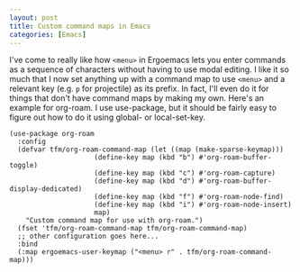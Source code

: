 ```yaml
---
layout: post
title: Custom command maps in Emacs
categories: [Emacs]
---
```


I've come to really like how `<menu>` in Ergoemacs lets you enter commands as a
sequence of characters without having to use modal editing. I like it so much
that I now set anything up with a command map to use `<menu>` and a relevant
key (e.g. `p` for projectile) as its prefix. In fact, I'll even do it for
things that don't have command maps by making my own. Here's an example for
org-roam. I use use-package, but it should be fairly easy to figure out how to
do it using global- or local-set-key.

```elisp
(use-package org-roam
  :config
  (defvar tfm/org-roam-command-map (let ((map (make-sparse-keymap)))
				     (define-key map (kbd "b") #'org-roam-buffer-toggle)
				     (define-key map (kbd "c") #'org-roam-capture)
				     (define-key map (kbd "d") #'org-roam-buffer-display-dedicated)
				     (define-key map (kbd "f") #'org-roam-node-find)
				     (define-key map (kbd "i") #'org-roam-node-insert)
				     map)
    "Custom command map for use with org-roam.")
  (fset 'tfm/org-roam-command-map tfm/org-roam-command-map)
  ;; other configuration goes here...
  :bind
  (:map ergoemacs-user-keymap ("<menu> r" . tfm/org-roam-command-map)))
```
